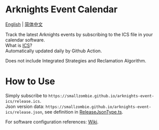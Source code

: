 # Arknights Event Calendar
[English](README.md) | [简体中文](README.zh-CN.md)

Track the latest Arknights events by subscribing to the ICS file in your calendar software.\
What is [ICS](https://en.wikipedia.org/wiki/ICalendar)?\
Automatically updated daily by Github Action.

Does not include Integrated Strategies and Reclamation Algorithm.


# How to Use
Simply subscribe to `https://smallzombie.github.io/arknights-event-ics/release.ics`.\
Json version data: `https://smallzombie.github.io/arknights-event-ics/release.json`, see definition in [ReleaseJsonType.ts](src/type/ReleaseJsonType.ts).

For software configuration references: [Wiki](https://github.com/SmallZombie/genshin-birthday-ics/wiki).
